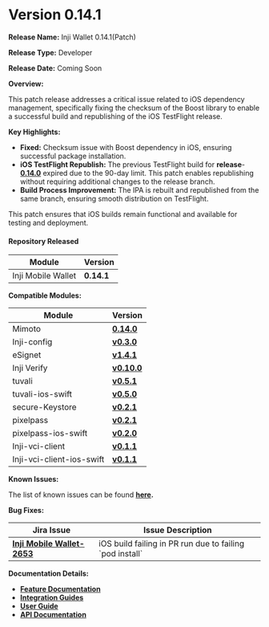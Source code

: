 # Version 0.14.1

**Release Name:** Inji Wallet 0.14.1(Patch)

**Release Type:** Developer

**Release Date:** Coming Soon

**Overview:**

This patch release addresses a critical issue related to iOS dependency management, specifically fixing the checksum of the Boost library to enable a successful build and republishing of the iOS TestFlight release.

**Key Highlights:**

* **Fixed:** Checksum issue with Boost dependency in iOS, ensuring successful package installation.
* **iOS TestFlight Republish:** The previous TestFlight build for **release**-[**0.14.0**](https://github.com/mosip/mimoto/tree/v0.14.0) expired due to the 90-day limit. This patch enables republishing without requiring additional changes to the release branch.
* **Build Process Improvement:** The IPA is rebuilt and republished from the same branch, ensuring smooth distribution on TestFlight.

This patch ensures that iOS builds remain functional and available for testing and deployment.

#### **Repository Released**

| **Module**         | **Version** |
| ------------------ | ----------- |
| Inji Mobile Wallet | **0.14.1**  |

**Compatible Modules:**

| **Module**                | **Version**                                                                    |
| ------------------------- | ------------------------------------------------------------------------------ |
| Mimoto                    | [**0.14.0**](https://github.com/mosip/mimoto/tree/v0.14.0)                     |
| Inji-config               | [**v0.3.0**](https://github.com/mosip/inji-config/tree/v0.3.0)                 |
| eSignet                   | [**v1.4.1**](https://github.com/mosip/esignet/tree/v1.4.1)                     |
| Inji Verify               | [**v0.10.0**](https://github.com/mosip/inji-verify/tree/v0.10.0)               |
| tuvali                    | [**v0.5.1**](https://github.com/mosip/tuvali/tree/v0.5.1)                      |
| tuvali-ios-swift          | [**v0.5.0**](https://github.com/mosip/tuvali-ios-swift/releases/tag/v0.5.0)    |
| secure-Keystore           | [**v0.2.1**](https://github.com/mosip/secure-keystore/tree/v0.2.1)             |
| pixelpass                 | [**v0.2.1**](https://github.com/mosip/pixelpass/tree/v0.2.1)                   |
| pixelpass-ios-swift       | [**v0.2.0**](https://github.com/mosip/pixelpass-ios-swift/releases/tag/v0.2.0) |
| Inji-vci-client           | [**v0.1.1**](https://github.com/mosip/inji-vci-client/tree/v0.1.1)             |
| Inji-vci-client-ios-swift | [**v0.1.1**](https://github.com/mosip/inji-vci-client-ios-swift/tree/v0.1.1)   |

**Known Issues:**

The list of known issues can be found [**here**](https://mosip.atlassian.net/jira/software/c/projects/INJIMOB/issues/INJIMOB-2902?jql=project%20%3D%20%22INJIMOB%22%20AND%20type%20%3D%20Bug%20AND%20status%20IN%20%28New%2C%20Assigned%29%20ORDER%20BY%20created%20DESC)**.**

**Bug Fixes:**

| **Jira Issue**                                                                 | **Issue Description**                                      |
| ------------------------------------------------------------------------------ | ---------------------------------------------------------- |
| [**Inji Mobile Wallet-2653**](https://mosip.atlassian.net/browse/INJIMOB-2653) | iOS build failing in PR run due to failing \`pod install\` |

**Documentation Details:**

* [**Feature Documentation**](https://docs.mosip.io/inji/inji-mobile-wallet/overview/features)
* [**Integration Guides**](https://docs.mosip.io/inji/inji-mobile-wallet/integration-guide)
* [**User Guide**](https://docs.mosip.io/inji/inji-mobile-wallet/end-user-guide)
* [**API Documentation**](https://github.com/mosip/mimoto/tree/release-0.10.0/docs/postman-collections)
